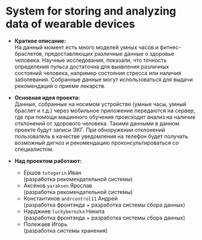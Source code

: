 # System for storing and analyzing data of wearable devices
- **Краткое описание:** \
    На данный момент есть много моделей умных часов и фитнес-браслетов, предоставляющих различные данные о здоровье человека. Научные исследования,         показали, что точность определения пульса достаточна для выявления различных состояний человека, например состояния стресса или наличия заболевания.    Собранные данные могут использоваться для выдачи рекомендаций о приеме лекарств. 
    
- **Основная идея проекта:**\
    Данные, собранные на носимом устройстве (умные часы, умный браслет и т.д.) через мобильное приложение передаются на сервер, где при помощи машинного обучения происходит анализ на наличие отклонений от здорового человека. Такими данными в данном проекте будут записи ЭКГ. При обноружении отклонений пользователь в качестве уведомления на телефон будет получать возможный дигноз и рекомендацию проконсультироваться со специалистом.

- **Над проектом работают:**
    - Ершов `tutugarin` Иван\
    (разработка рекомендательной системы)
    - Аксёнов `yaraksen` Ярослав\
    (разработка рекомендательной системы)
    - Константинов `andrcontrol11` Андрей\
    (разработка фронтэнда + разработка системы сбора данных)
    - Нарджиев `luckyberezka` Никита\
    (разработка фронтэнда + разработка системы сбора данных)
    - Полежаев Игорь\
    (разработка системы хранения)
